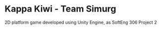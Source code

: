 Kappa Kiwi - Team Simurg
==============

2D platform game developed using Unity Engine, as SoftEng 306 Project 2
